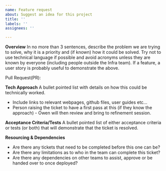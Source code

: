 ```yaml
---
name: Feature request
about: Suggest an idea for this project
title: ''
labels: ''
assignees: ''

---
```


**Overview**
In no more than 3 sentences, describe the problem we are trying to solve, why it is a priority and (if known) how it could be solved. Try not to use technical language if possible and avoid acronyms unless they are known by everyone (including people outside the Infra team). If a feature, a user story is probably useful to demonstrate the above.

Pull Request(PR): <insert link to pull request when opened>

**Tech Approach**
A bullet pointed list with details on how this could be technically worked.

- Include links to relevant webpages, github files, user guides etc...
- Person raising the ticket to have a first pass at this (if they know the approach) - Owen will then review and bring to refinement session.

**Acceptance Criteria/Tests**
A bullet pointed list of either acceptance criteria or tests (or both) that will demonstrate that the ticket is resolved.

**Resourcing & Dependencies**

- Are there any tickets that need to be completed before this one can be?
- Are there any limitations as to who in the team can complete this ticket?
- Are there any dependencies on other teams to assist, approve or be handed over to once deployed?
